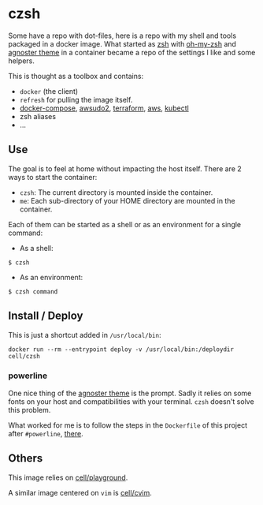# czsh
Some have a repo with dot-files, here is a repo with my shell and tools packaged in a docker image. What started as [zsh](https://en.wikipedia.org/wiki/Z_shell) with [oh-my-zsh](https://github.com/robbyrussell/oh-my-zsh) and [agnoster theme](https://github.com/agnoster/agnoster-zsh-them) in a container became a repo of the settings I like and some helpers.

This is thought as a toolbox and contains:

* `docker` (the client)
* `refresh` for pulling the image itself.
* [docker-compose](https://docs.docker.com/compose/), [awsudo2](https://github.com/outersystems/awsudo2), [terraform](https://www.terraform.io/), [aws](https://docs.aws.amazon.com/cli/latest/userguide/cli-chap-welcome.html), [kubectl](https://kubernetes.io/docs/tasks/tools/install-kubectl/)
* zsh aliases
* ...


## Use

The goal is to feel at home without impacting the host itself. There are 2 ways to start the container:
* `czsh`: The current directory is mounted inside the container.
* `me`: Each sub-directory of your HOME directory are mounted in the container.

Each of them can be started as a shell or as an environment for a single command:

* As a shell:

```
$ czsh

```

* As an environment:

```
$ czsh command
```

## Install / Deploy

This is just a shortcut added in `/usr/local/bin`:

```
docker run --rm --entrypoint deploy -v /usr/local/bin:/deploydir cell/czsh
```

### powerline

One nice thing of the [agnoster theme](https://github.com/agnoster/agnoster-zsh-them) is the prompt. Sadly it relies on some fonts on your host and compatibilities with your terminal. `czsh` doesn't solve this problem.

What worked for me is to follow the steps in the `Dockerfile` of this project after `#powerline`, [there](https://github.com/Cellophan/czsh/blob/master/Dockerfile).

## Others

This image relies on [cell/playground](https://github.com/Cellophan/dockerized-playground).

A similar image centered on `vim` is [cell/cvim](https://github.com/Cellophan/cvim).
